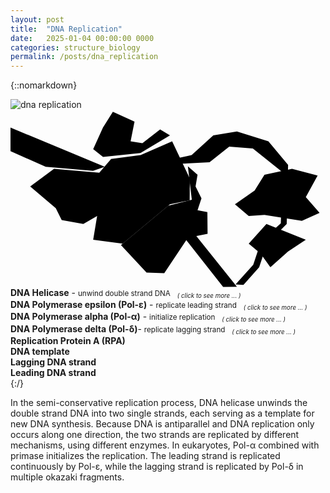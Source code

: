 ```yaml
---
layout: post
title:  "DNA Replication"
date:   2025-01-04 00:00:00 0000
categories: structure_biology
permalink: /posts/dna_replication
---
```

{::nomarkdown}
<div class='imageWrapper'>
<img class="image0" src="{{ site.baseurl }}/assets/images/dna000.jpg" alt="dna replication">
<svg viewBox="0 0 160 90" class='image-area'>
<!--#######################-->
<defs>
<mask id="myMask_0"><rect width="100%" height="100%" fill="white"/>
  <path id="path_0" class="path" d="m10 39 13 11 3 6 11 2 7-4-2 12 15 2 24-20 10-2 0.1-11-9-19-16 7-15 2-6 7-23-2z"/></mask>
<mask id="myMask_1"><rect width="100%" height="100%" fill="white"/>
  <path id="path_1" class="path" d="m95 33-1 6 3 6-2 6 5 1 0.1 11-10 2-12 18-9-0.3-13-14 24-20 12-3-2-17z"/></mask>
<mask id="myMask_2"><rect width="100%" height="100%" fill="white"/>
  <path id="path_2" class="path" d="m47 24-5-4 5-11 5-8 11 5-2 10 6 1 9-7 5 3-15 9z"/></mask>
<mask id="myMask_3"><rect width="100%" height="100%" fill="white"/>
  <path id="path_3" class="path" d="m143 30-14 3-5 8-10 7 7 6 8-0.6 19 3 9-4-7-8 6-11z"/></mask>
<mask id="myMask_4"><rect width="100%" height="100%" fill="white"/>
  <path id="path_4" class="path" d="m130 58-9 10 6 5 5 7 9-8 9-6-20-8z"/></mask>
<mask id="myMask_5"><rect width="100%" height="100%" fill="white"/>
  <path id="path_5" class="path" d="m-0.1 9 48 20-6 2-24-2-18-8z"/></mask>
<mask id="myMask_6"><rect width="100%" height="100%" fill="white"/>
  <path id="path_6" class="path" d="m83 25 9-2 11-10 12-2 16 5 10 12-0.7 30-10 10-4 12-8 9-4-0.3 9-10 4-12 10-9 0.8-26-15-12-12-1-10 8-16 0.8z"/></mask>
<mask id="myMask_7"><rect width="100%" height="100%" fill="white"/>
  <path id="path_7" class="path" d="m86 62 22 28 7-0.1-24-30z"/></mask>
</defs>
<!--#######################-->
<rect mask="url(#myMask_0)" class="background" id="background_0"/>
<rect mask="url(#myMask_1)" class="background" id="background_1"/>
<rect mask="url(#myMask_2)" class="background" id="background_2"/>
<rect mask="url(#myMask_3)" class="background" id="background_3"/>
<rect mask="url(#myMask_4)" class="background" id="background_4"/>
<rect mask="url(#myMask_5)" class="background" id="background_5"/>
<rect mask="url(#myMask_6)" class="background" id="background_6"/>
<rect mask="url(#myMask_7)" class="background" id="background_7"/>
<!--#######################-->
<a href="{{site.baseurl}}/posts/dna_helicase"><use href="#path_0" class="shape" id="select_0"/></a>
<a href="{{site.baseurl}}/posts/dna_pol_epsilon"><use href="#path_1" class="shape" id="select_1"/></a>
<a href="{{site.baseurl}}/posts/dna_pol_alpha"><use href="#path_2" class="shape" id="select_2"/></a>
<a href="{{site.baseurl}}/posts/dna_pol_delta"><use href="#path_3" class="shape" id="select_3"/></a>
<use href="#path_4" class="shape" id="select_4"/>
<use href="#path_5" class="shape" id="select_5"/>
<use href="#path_6" class="shape" id="select_6"/>
<use href="#path_7" class="shape" id="select_7"/>
</svg>
<!--#######################-->
<div class="overlay" id="textbox_0" ><b>DNA Helicase</b> - <small>
unwind double strand DNA  <sub><i> &ensp; ( click to see more ... )</i></sub></small></div>

<div class="overlay" id="textbox_1" ><b>DNA Polymerase epsilon (Pol-&epsilon;)</b> - <small>
replicate leading strand  <sub><i> &ensp; ( click to see more ... )</i></sub></small></div>

<div class="overlay" id="textbox_2" ><b>DNA Polymerase alpha (Pol-&alpha;)</b> - <small>
initialize replication  <sub><i> &ensp; ( click to see more ... )</i></sub></small></div>

<div class="overlay" id="textbox_3" ><b>DNA Polymerase delta (Pol-&delta;)</b>- <small>
replicate lagging strand  <sub><i> &ensp; ( click to see more ... )</i></sub></small></div>

<div class="overlay" id="textbox_4" ><b>Replication Protein A (RPA)</b></div>
<div class="overlay" id="textbox_5" ><b>DNA template</b></div>
<div class="overlay" id="textbox_6" ><b>Lagging DNA strand</b></div>
<div class="overlay" id="textbox_7" ><b>Leading DNA strand</b></div>
</div>
{:/}

In the semi-conservative replication process, DNA helicase unwinds the double strand DNA into two single strands, each serving as a template for new DNA synthesis. Because DNA is antiparallel and DNA replication only occurs along one direction, the two strands are replicated by different mechanisms, using different enzymes. In eukaryotes, Pol-&alpha; combined with primase initializes the replication. The leading strand is replicated continuously by Pol-&epsilon;, while the lagging strand is replicated by Pol-&delta; in multiple okazaki fragments.


